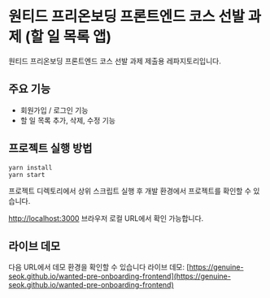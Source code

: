 # 원티드 프리온보딩 프론트엔드 코스 선발 과제 (할 일 목록 앱)

원티드 프리온보딩 프론트엔드 코스 선발 과제 제출용 레파지토리입니다.

## 주요 기능

- 회원가입 / 로그인 기능
- 할 일 목록 추가, 삭제, 수정 기능

## 프로젝트 실행 방법

```
yarn install
yarn start
```

프로젝트 디렉토리에서 상위 스크립트 실행 후 개발 환경에서 프로젝트를 확인할 수 있습니다.

[http://localhost:3000](http://localhost:3000) 브라우저 로컬 URL에서 확인 가능합니다.

## 라이브 데모

다음 URL에서 데모 환경을 확인할 수 있습니다
라이브 데모: [https://genuine-seok.github.io/wanted-pre-onboarding-frontend](https://genuine-seok.github.io/wanted-pre-onboarding-frontend)
